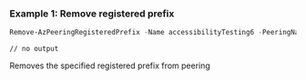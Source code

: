 ### Example 1: Remove registered prefix
```powershell
Remove-AzPeeringRegisteredPrefix -Name accessibilityTesting6 -PeeringName DemoPeering -ResourceGroupName DemoRG
```

```output
// no output
```

Removes the specified registered prefix from peering
